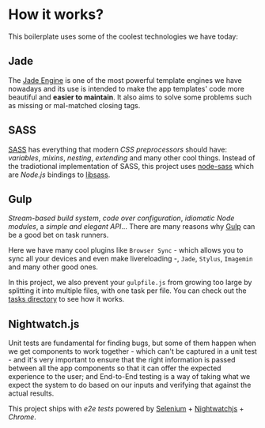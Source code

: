 # How it works?

This boilerplate uses some of the coolest technologies we have today:

## Jade

The  [Jade Engine](http://jade-lang.com/) is one of the most powerful template
engines we have nowadays and its use is intended to make the app templates' code
more beautiful and **easier to maintain**. It also aims to solve some problems
such as missing or mal-matched closing tags.

## SASS

[SASS](http://sass-lang.com/) has everything that modern *CSS preprocessors*
should have: *variables*, *mixins*, *nesting*, *extending* and many other cool
things. Instead of the tradiotional implementation of SASS, this project uses
[node-sass](https://github.com/sass/node-sass) which are *Node.js* bindings to
[libsass](https://github.com/sass/libsass).

## Gulp

*Stream-based build system*, *code over configuration*, *idiomatic Node modules*,
a *simple and elegant API*... There are many reasons why
[Gulp](http://gulpjs.com/) can be a good bet on task runners.

Here we have many cool plugins like `Browser Sync` - which allows you to sync
all your devices and even make livereloading -, `Jade`, `Stylus`, `Imagemin`
and many other good ones.

In this project, we also prevent your `gulpfile.js` from growing too large by
splitting it into multiple files, with one task per file. You can check out
the [tasks directory](./gulp/tasks) to see how it works.

## Nightwatch.js

Unit tests are fundamental for finding bugs, but some of them happen when we
get components to work together - which can't be captured in a unit test - and
it's very important to ensure that the right information is passed between all
the app components so that it can offer the expected experience to the user;
and End-to-End testing is a way of taking what we expect the system to do based
on our inputs and verifying that against the actual results.

This project ships with *e2e tests* powered by
[Selenium](http://www.seleniumhq.org/) +
[Nightwatchjs](http://nightwatchjs.org/) + *Chrome*.
